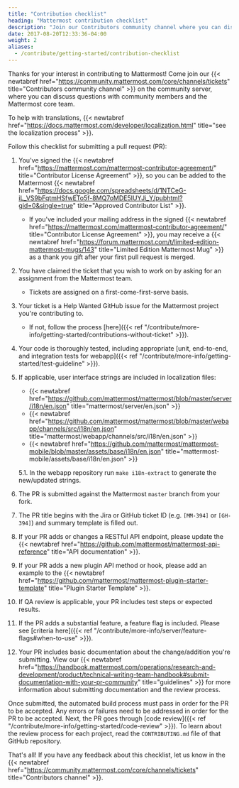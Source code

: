 ```yaml
---
title: "Contribution checklist"
heading: "Mattermost contribution checklist"
description: "Join our Contributors community channel where you can discuss questions with community members and the Mattermost core team."
date: 2017-08-20T12:33:36-04:00
weight: 2
aliases:
  - /contribute/getting-started/contribution-checklist
---
```


Thanks for your interest in contributing to Mattermost! Come join our {{< newtabref href="https://community.mattermost.com/core/channels/tickets" title="Contributors community channel" >}} on the community server, where you can discuss questions with community members and the Mattermost core team.

To help with translations, {{< newtabref href="https://docs.mattermost.com/developer/localization.html" title="see the localization process" >}}.

Follow this checklist for submitting a pull request (PR):

1. You've signed the {{< newtabref href="https://mattermost.com/mattermost-contributor-agreement/" title="Contributor License Agreement" >}}, so you can be added to the Mattermost {{< newtabref href="https://docs.google.com/spreadsheets/d/1NTCeG-iL_VS9bFqtmHSfwETo5f-8MQ7oMDE5IUYJi_Y/pubhtml?gid=0&single=true" title="Approved Contributor List" >}}.
    - If you've included your mailing address in the signed {{< newtabref href="https://mattermost.com/mattermost-contributor-agreement/" title="Contributor License Agreement" >}}, you may receive a {{< newtabref href="https://forum.mattermost.com/t/limited-edition-mattermost-mugs/143" title="Limited Edition Mattermost Mug" >}} as a thank you gift after your first pull request is merged.
2. You have claimed the ticket that you wish to work on by asking for an assignment from the Mattermost team.
   - Tickets are assigned on a first-come-first-serve basis.
3. Your ticket is a Help Wanted GitHub issue for the Mattermost project you're contributing to.
    - If not, follow the process [here]({{< ref "/contribute/more-info/getting-started/contributions-without-ticket" >}}).
4. Your code is thoroughly tested, including appropriate [unit, end-to-end, and integration tests for webapp]({{< ref "/contribute/more-info/getting-started/test-guideline" >}}).
5. If applicable, user interface strings are included in localization files:
    - {{< newtabref href="https://github.com/mattermost/mattermost/blob/master/server/i18n/en.json" title="mattermost/server/en.json" >}}
    - {{< newtabref href="https://github.com/mattermost/mattermost/blob/master/webapp/channels/src/i18n/en.json" title="mattermost/webapp/channels/src/i18n/en.json" >}}
    - {{< newtabref href="https://github.com/mattermost/mattermost-mobile/blob/master/assets/base/i18n/en.json" title="mattermost-mobile/assets/base/i18n/en.json" >}}

    5.1. In the webapp repository run `make i18n-extract` to generate the new/updated strings.
6. The PR is submitted against the Mattermost `master` branch from your fork.
7. The PR title begins with the Jira or GitHub ticket ID (e.g. `[MM-394]` or `[GH-394]`) and summary template is filled out.
8. If your PR adds or changes a RESTful API endpoint, please update the {{< newtabref href="https://github.com/mattermost/mattermost-api-reference" title="API documentation" >}}.
9. If your PR adds a new plugin API method or hook, please add an example to the {{< newtabref href="https://github.com/mattermost/mattermost-plugin-starter-template" title="Plugin Starter Template" >}}.
10. If QA review is applicable, your PR includes test steps or expected results.
11. If the PR adds a substantial feature, a feature flag is included. Please see [criteria here]({{< ref "/contribute/more-info/server/feature-flags#when-to-use" >}}).
12. Your PR includes basic documentation about the change/addition you're submitting. View our {{< newtabref href="https://handbook.mattermost.com/operations/research-and-development/product/technical-writing-team-handbook#submit-documentation-with-your-pr-community" title="guidelines" >}} for more information about submitting documentation and the review process.

Once submitted, the automated build process must pass in order for the PR to be accepted. Any errors or failures need to be addressed in order for the PR to be accepted. Next, the PR goes through [code review]({{< ref "/contribute/more-info/getting-started/code-review" >}}). To learn about the review process for each project, read the `CONTRIBUTING.md` file of that GitHub repository. 

That's all! If you have any feedback about this checklist, let us know in the {{< newtabref href="https://community.mattermost.com/core/channels/tickets" title="Contributors channel" >}}.
